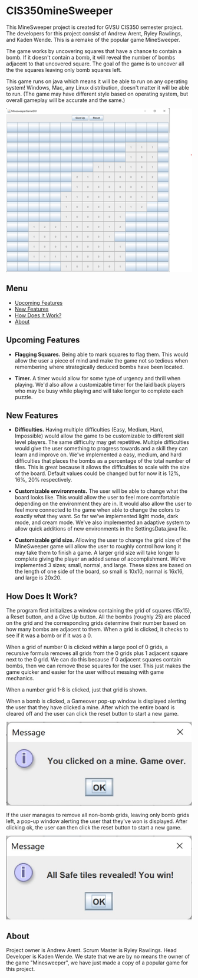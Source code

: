 # CIS350mineSweeper

This MineSweeper project is created for GVSU CIS350 semester project. The developers for this project consist of Andrew Arent, Ryley Rawlings, and Kaden Wende. This is a remake of the popular game MineSweeper. 

The game works by uncovering squares that have a chance to contain a bomb. If it doesn't contain a bomb, it will reveal the number of bombs adjacent to that uncovered square. The goal of the game is to uncover all the the squares leaving only bomb squares left. 

This game runs on java which means it will be able to run on any operating system! Windows, Mac, any Linux distribution, doesn't matter it will be able to run. (The game may have different style based on operating system, but overall gameplay will be accurate and the same.)

<img src="https://github.com/AndrewACodes/CIS350mineSweeper/blob/main/READMEpics/minesweeper_pic2.jpg" alt="---" style="max-width: 100%;" />

## Menu

- [Upcoming Features](#upcoming-features)
- [New Features](#new-features)
- [How Does It Work?](#how-does-it-work)
- [About](#about)

## Upcoming Features
- **Flagging Squares.** Being able to mark squares to flag them. This would allow the user a piece of mind and make the game not so tedious when remembering where strategically deduced bombs have been located.


- **Timer.** A timer would allow for some type of urgency and thrill when playing. We'd also allow a customizable timer for the laid back players who may be busy while playing and will take longer to complete each puzzle.

## New Features
- **Difficulties.** Having multiple difficulties (Easy, Medium, Hard, Impossible) would allow the game to be customizable to different skill level players. The same difficulty may get repetitive. Multiple difficulties would give the user something to progress towards and a skill they can learn and improve on. We've implemented a easy, medium, and hard difficulties that places the bombs as a percentage of the total number of tiles. This is great because it allows the difficulties to scale with the size of the board. Default values could be changed but for now it is 12%, 16%, 20% respectively.


- **Customizable environments.** The user will be able to change what the board looks like. This would allow the user to feel more comfortable depending on the environment they are in. It would also allow the user to feel more connected to the game when able to change the colors to exactly what they want. So far we've implemented light mode, dark mode, and cream mode. We've also implemented an adaptive system to allow quick additions of new environments in the SettingsData.java file.


- **Customizable grid size.** Allowing the user to change the grid size of the MineSweeper game will allow the user to roughly control how long it may take them to finish a game. A larger grid size will take longer to complete giving the player an added sense of accomplishment. We've implemented 3 sizes; small, normal, and large. These sizes are based on the length of one side of the board, so small is 10x10, normal is 16x16, and large is 20x20.

## How Does It Work?

The program first initializes a window containing the grid of squares (15x15), a Reset button, and a Give Up button. All the bombs (roughly 25) are placed on the grid and the corresponding grids determine their number based on how many bombs are adjacent to them. When a grid is clicked, it checks to see if it was a bomb or if it was a 0. 

When a grid of number 0 is clicked within a large pool of 0 grids, a recursive formula removes all grids from the 0 grids plus 1 adjacent square next to the 0 grid. We can do this because if 0 adjacent squares contain bombs, then we can remove those squares for the user. This just makes the game quicker and easier for the user without messing with game mechanics. 

When a number grid 1-8 is clicked, just that grid is shown. 

When a bomb is clicked, a Gameover pop-up window is displayed alerting the user that they have clicked a mine. After which the entire board is cleared off and the user can click the reset button to start a new game. 

<img src="https://github.com/AndrewACodes/CIS350mineSweeper/blob/main/READMEpics/youlostminesweeper2.0.png" alt="---" style="max-width: 100%;" />

If the user manages to remove all non-bomb grids, leaving only bomb grids left, a pop-up window alerting the user that they've won is displayed. After clicking ok, the user can then click the reset button to start a new game.

<img src="https://github.com/AndrewACodes/CIS350mineSweeper/blob/main/READMEpics/youwonminesweeper2.0.png" alt="---" style="max-width: 100%;" />

## About

Project owner is Andrew Arent. Scrum Master is Ryley Rawlings. Head Developer is Kaden Wende. We state that we are by no means the owner of the game "Minesweeper", we have just made a copy of a popular game for this project.
